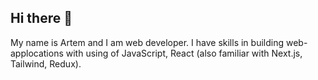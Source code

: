 ## Hi there 👋

My name is Artem and I am web developer. I have skills in building web-applocations with using of JavaScript, React (also familiar with Next.js, Tailwind, Redux).

<!--
**ArtemOrlovUA/ArtemOrlovUA** is a ✨ _special_ ✨ repository because its `README.md` (this file) appears on your GitHub profile.

Here are some ideas to get you started:

- 🔭 I’m currently working on ...
- 🌱 I’m currently learning ...
- 👯 I’m looking to collaborate on ...
- 🤔 I’m looking for help with ...
- 💬 Ask me about ...
- 📫 How to reach me: ...
- 😄 Pronouns: ...
- ⚡ Fun fact: ...
-->
